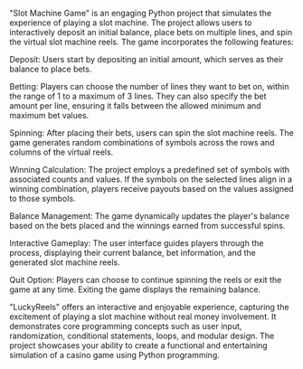  "Slot Machine Game" is an engaging Python project that simulates the experience of playing a slot machine. The project allows users to interactively deposit an initial balance, place bets on multiple lines, and spin the virtual slot machine reels. The game incorporates the following features:

Deposit: Users start by depositing an initial amount, which serves as their balance to place bets.

Betting: Players can choose the number of lines they want to bet on, within the range of 1 to a maximum of 3 lines. They can also specify the bet amount per line, ensuring it falls between the allowed minimum and maximum bet values.

Spinning: After placing their bets, users can spin the slot machine reels. The game generates random combinations of symbols across the rows and columns of the virtual reels.

Winning Calculation: The project employs a predefined set of symbols with associated counts and values. If the symbols on the selected lines align in a winning combination, players receive payouts based on the values assigned to those symbols.

Balance Management: The game dynamically updates the player's balance based on the bets placed and the winnings earned from successful spins.

Interactive Gameplay: The user interface guides players through the process, displaying their current balance, bet information, and the generated slot machine reels.

Quit Option: Players can choose to continue spinning the reels or exit the game at any time. Exiting the game displays the remaining balance.

"LuckyReels" offers an interactive and enjoyable experience, capturing the excitement of playing a slot machine without real money involvement. It demonstrates core programming concepts such as user input, randomization, conditional statements, loops, and modular design. The project showcases your ability to create a functional and entertaining simulation of a casino game using Python programming.
